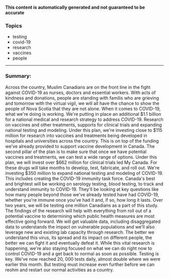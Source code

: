 **This content is automatically generated and not guaranteed to be accurate**

### Topics

- testing
- covid-19
- research
- vaccines
- people

---

### Summary:


Across the country, Muslim Canadians are on the front line in the fight against COVID-19 as nurses, doctors and essential workers.
With acts of kindness and donations, people are standing with familis who are grieving and tomorrow with the virtual vigil, we will all have the chance to show the people of Nova Scotia that they are not alone.
When it comes to COVID-19, what we're doing is working.
We're putting in place an additional $1.1 billion for a national medical and research strategy to address COVID-19.
Research on vaccines and other treatments, supports for clinical trials and expanding national testing and modeling.
Under this plan, we're investing close to $115 million for research into vaccines and treatments being developed in hospitals and universities across the country.
This is on top of the funding we've already provided to support vaccine development in Canada.
The second pillar of the plan is to make sure that once we have potential vaccines and treatments, we can test a wide range of options.
Under this plan, we will invest over $662 million for clinical trials led My Canada.
For these drugs will take months to develop, test, fabricate, and roll out. We're investing $350 million to expand national testing and modeling of COVID-19. This includes creating the COVID-19 immunity task force.
Canada's best and brightest will be working on serology testing, blood testing, to track and understand immunity to COVID-19. They'll be looking at key questions like how many people beyond those we've already tested have had COVID-19, whether you're immune once you've had it and, if so, how long it lasts.
Over two years, we will be testing one million Canadians as a part of this study.
The findings of the research will help with everything from roll out of a potential vaccine to determining which public health measures are most effective going forward.
We will get valuable data, including disaggregated data to understands the impact on vulnerable populations and we'll also leverage new and existing lab capacity through research.
The better we understand this virus, its spread and its impact on different people, the better we can fight it and eventually defeat it. While this vital research is happening, we're also staying focused on what we can do right now to control COVID-19 and a get back to normal as soon as possible.
Testing is key.
We've now reached 20, 000 tests daily, almost double where we were earlier this month.
But testing must increase even further before we can reohm and restart our normal activities as a country.